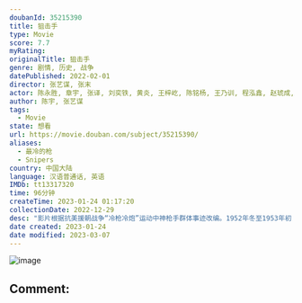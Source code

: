 ```yaml
---
doubanId: 35215390
title: 狙击手
type: Movie
score: 7.7
myRating: 
originalTitle: 狙击手
genre: 剧情, 历史, 战争
datePublished: 2022-02-01
director: 张艺谋, 张末
actor: 陈永胜, 章宇, 张译, 刘奕铁, 黄炎, 王梓屹, 陈铭杨, 王乃训, 程泓鑫, 赵琥成, 李汶聪, 林博洋, 王佑名, 代文博, 李鲲, 曹操, 柯国庆, 钱焜, 暗真, 柯南·何裴, 李凯文, 勃小龙, 孟丹青, 叶风光, 葛凡之, 基里洛·舒尔加, 李昊, 叶展飞
author: 陈宇, 张艺谋
tags:
  - Movie
state: 想看
url: https://movie.douban.com/subject/35215390/
aliases:
  - 最冷的枪
  - Snipers
country: 中国大陆
language: 汉语普通话, 英语
IMDb: tt13317320
time: 96分钟
createTime: 2023-01-24 01:17:20
collectionDate: 2022-12-29
desc: "影片根据抗美援朝战争“冷枪冷炮”运动中神枪手群体事迹改编。1952年冬至1953年初，中国人民志愿军与联合国军在朝鲜战场形成僵持，双方发起了低强度的密集狙击战，史称&#34;冷枪冷炮运动&#34;。在连长（张译饰）..."
date created: 2023-01-24
date modified: 2023-03-07
---
```


![image](p2738601191.jpg)

Comment:
---
